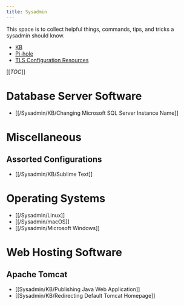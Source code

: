 ```yaml
---
title: Sysadmin
---
```


This space is to collect helpful things, commands, tips, and tricks a sysadmin should know.

* [KB](/Sysadmin/KB)
* [Pi-hole](/Self_Hosting/Pi-hole)
* [TLS Configuration Resources](/Sysadmin/KB/TLS_Configuration_Resources)

[[_TOC_]]

# Database Server Software

* [[/Sysadmin/KB/Changing Microsoft SQL Server Instance Name]]

# Miscellaneous

## Assorted Configurations

* [[/Sysadmin/KB/Sublime Text]]

# Operating Systems

* [[/Sysadmin/Linux]]
* [[/Sysadmin/macOS]]
* [[/Sysadmin/Microsoft Windows]]

# Web Hosting Software

## Apache Tomcat

* [[Sysadmin/KB/Publishing Java Web Application]]
* [[Sysadmin/KB/Redirecting Default Tomcat Homepage]]